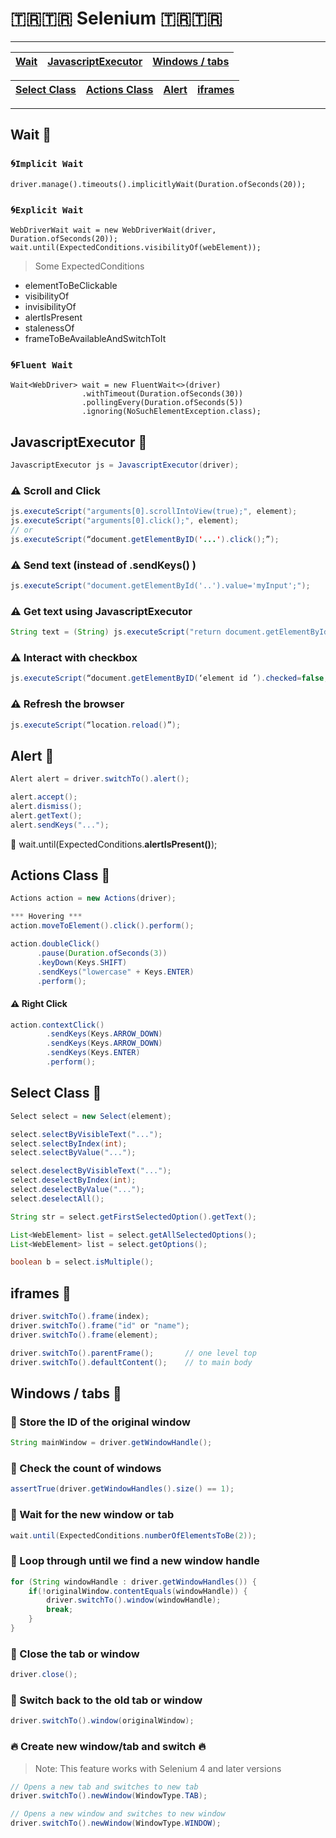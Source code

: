 # 🇹🇷🇹🇷 Selenium 🇹🇷🇹🇷

---

[//]: # (<ul>)

[//]: # (    <li><a href="">Wait</a></li>)

[//]: # (    <li><a href="#JavascriptExecutor">JavascriptExecutor</a></li>)

[//]: # (    <li><a href="#alert">Alert</a></li>)

[//]: # (    <li><a href="#actions">Actions Class</a></li>)

[//]: # (    <li><a href="#select">Select Class </a></li>)

[//]: # (    <li><a href="#iframes">iframes</a></li>)

[//]: # (    <li><a href="#windows">Windows / tabs</a></li>)

[//]: # (</ul>)



| <a href="#wait"> Wait </a> | <a href="#javascriptExecutor">JavascriptExecutor</a> | <a href="#windows">Windows / tabs</a> | 
|----------------------------|------------------------------------------------------|---------------------------------------|

| <a href="#select">Select Class </a> | <a href="#actions">Actions Class</a>|<a href="#alert">Alert</a>| <a href="#iframes">iframes</a> |
|-|-| -| -|
---

<h2 id="wait">Wait 📌</h2>

### 🌀`Implicit Wait`
```jql
driver.manage().timeouts().implicitlyWait(Duration.ofSeconds(20));
```
### 🌀`Explicit Wait`
```jql
WebDriverWait wait = new WebDriverWait(driver, Duration.ofSeconds(20));
wait.until(ExpectedConditions.visibilityOf(webElement));
```

> Some ExpectedConditions
* elementToBeClickable
* visibilityOf
* invisibilityOf
* alertIsPresent
* stalenessOf
* frameToBeAvailableAndSwitchToIt

### 🌀`Fluent Wait`
```jql
Wait<WebDriver> wait = new FluentWait<>(driver)
                .withTimeout(Duration.ofSeconds(30))
                .pollingEvery(Duration.ofSeconds(5))
                .ignoring(NoSuchElementException.class);
```

<h2 id="EavascriptExecutor">JavascriptExecutor 📌</h2>

```java
JavascriptExecutor js = JavascriptExecutor(driver);
```
### ⚠️ Scroll and Click
```java
js.executeScript("arguments[0].scrollIntoView(true);", element);
js.executeScript("arguments[0].click();", element);
// or
js.executeScript(“document.getElementByID('...').click();”);
```
### ⚠️ Send text (instead of .sendKeys() )
```java
js.executeScript("document.getElementById('..').value='myInput';");
```
### ⚠️ Get text using JavascriptExecutor
```java
String text = (String) js.executeScript("return document.getElementById('..').value=");
```

### ⚠️ Interact with checkbox
```java
js.executeScript(“document.getElementByID(‘element id ’).checked=false;”);
```

### ⚠️ Refresh the browser
```java
js.executeScript(“location.reload()”);
```

<h2 id="alert">Alert 📌</h2>

```java
Alert alert = driver.switchTo().alert();

alert.accept();
alert.dismiss();
alert.getText();
alert.sendKeys("...");
```
🧨 wait.until(ExpectedConditions.**alertIsPresent()**);

<h2 id="actions">Actions Class 📌</h2>

```java
Actions action = new Actions(driver);

*** Hovering ***
action.moveToElement().click().perform();

action.doubleClick()
      .pause(Duration.ofSeconds(3))
      .keyDown(Keys.SHIFT)
      .sendKeys("lowercase" + Keys.ENTER)
      .perform();
```

#### ⚠️ Right Click
```java
action.contextClick()
        .sendKeys(Keys.ARROW_DOWN)
        .sendKeys(Keys.ARROW_DOWN)
        .sendKeys(Keys.ENTER)
        .perform();
```
<h2 id="select">Select Class 📌</h2>

```java
Select select = new Select(element);

select.selectByVisibleText("...");
select.selectByIndex(int);
select.selectByValue("...");

select.deselectByVisibleText("...");
select.deselectByIndex(int);
select.deselectByValue("...");
select.deselectAll();

String str = select.getFirstSelectedOption().getText();

List<WebElement> list = select.getAllSelectedOptions();
List<WebElement> list = select.getOptions();

boolean b = select.isMultiple();
```
<h2 id="iframes">iframes 📌</h2>

```java
driver.switchTo().frame(index);
driver.switchTo().frame("id" or "name");
driver.switchTo().frame(element);
```
```java
driver.switchTo().parentFrame();       // one level top
driver.switchTo().defaultContent();    // to main body
```

<h2 id="windows">Windows / tabs 📌</h2>

### 🍏 Store the ID of the original window
```java
String mainWindow = driver.getWindowHandle();
```
### 🍏 Check the count of windows
```java
assertTrue(driver.getWindowHandles().size() == 1);
```
### 🍏 Wait for the new window or tab
```java
wait.until(ExpectedConditions.numberOfElementsToBe(2));
```
### 🍏 Loop through until we find a new window handle
```java
for (String windowHandle : driver.getWindowHandles()) {
    if(!originalWindow.contentEquals(windowHandle)) {
        driver.switchTo().window(windowHandle);
        break;
    }
}
```
### 🍏 Close the tab or window
```java
driver.close();
```
### 🍏 Switch back to the old tab or window
```java
driver.switchTo().window(originalWindow);
```

### 🔥 Create new window/tab and switch 🔥

> Note: This feature works with Selenium 4 and later versions

```java
// Opens a new tab and switches to new tab
driver.switchTo().newWindow(WindowType.TAB);

// Opens a new window and switches to new window
driver.switchTo().newWindow(WindowType.WINDOW);
```